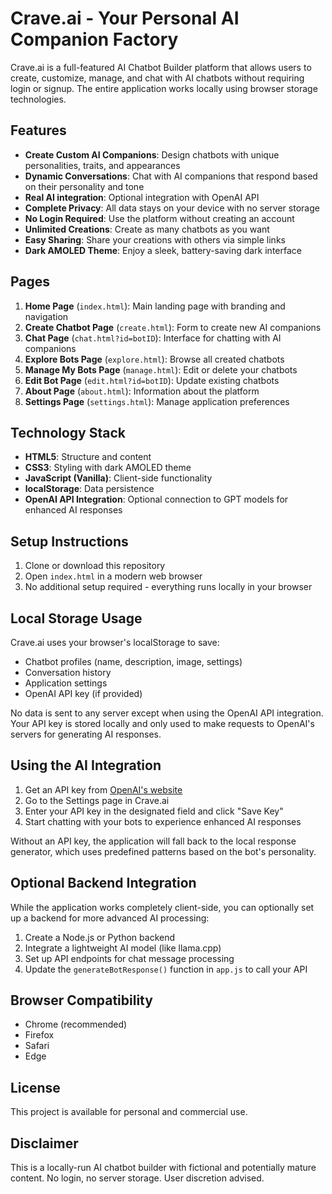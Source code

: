 # Crave.ai - Your Personal AI Companion Factory

Crave.ai is a full-featured AI Chatbot Builder platform that allows users to create, customize, manage, and chat with AI chatbots without requiring login or signup. The entire application works locally using browser storage technologies.

## Features

- **Create Custom AI Companions**: Design chatbots with unique personalities, traits, and appearances
- **Dynamic Conversations**: Chat with AI companions that respond based on their personality and tone
- **Real AI integration**: Optional integration with OpenAI API
- **Complete Privacy**: All data stays on your device with no server storage
- **No Login Required**: Use the platform without creating an account
- **Unlimited Creations**: Create as many chatbots as you want
- **Easy Sharing**: Share your creations with others via simple links
- **Dark AMOLED Theme**: Enjoy a sleek, battery-saving dark interface

## Pages

1. **Home Page** (`index.html`): Main landing page with branding and navigation
2. **Create Chatbot Page** (`create.html`): Form to create new AI companions
3. **Chat Page** (`chat.html?id=botID`): Interface for chatting with AI companions
4. **Explore Bots Page** (`explore.html`): Browse all created chatbots
5. **Manage My Bots Page** (`manage.html`): Edit or delete your chatbots
6. **Edit Bot Page** (`edit.html?id=botID`): Update existing chatbots
7. **About Page** (`about.html`): Information about the platform
8. **Settings Page** (`settings.html`): Manage application preferences

## Technology Stack

- **HTML5**: Structure and content
- **CSS3**: Styling with dark AMOLED theme
- **JavaScript (Vanilla)**: Client-side functionality
- **localStorage**: Data persistence
- **OpenAI API Integration**: Optional connection to GPT models for enhanced AI responses

## Setup Instructions

1. Clone or download this repository
2. Open `index.html` in a modern web browser
3. No additional setup required - everything runs locally in your browser

## Local Storage Usage

Crave.ai uses your browser's localStorage to save:
- Chatbot profiles (name, description, image, settings)
- Conversation history
- Application settings
- OpenAI API key (if provided)

No data is sent to any server except when using the OpenAI API integration. Your API key is stored locally and only used to make requests to OpenAI's servers for generating AI responses.

## Using the AI Integration

1. Get an API key from [OpenAI's website](https://platform.openai.com/api-keys)
2. Go to the Settings page in Crave.ai
3. Enter your API key in the designated field and click "Save Key"
4. Start chatting with your bots to experience enhanced AI responses

Without an API key, the application will fall back to the local response generator, which uses predefined patterns based on the bot's personality.

## Optional Backend Integration

While the application works completely client-side, you can optionally set up a backend for more advanced AI processing:

1. Create a Node.js or Python backend
2. Integrate a lightweight AI model (like llama.cpp)
3. Set up API endpoints for chat message processing
4. Update the `generateBotResponse()` function in `app.js` to call your API

## Browser Compatibility

- Chrome (recommended)
- Firefox
- Safari
- Edge

## License

This project is available for personal and commercial use.

## Disclaimer

This is a locally-run AI chatbot builder with fictional and potentially mature content. No login, no server storage. User discretion advised.